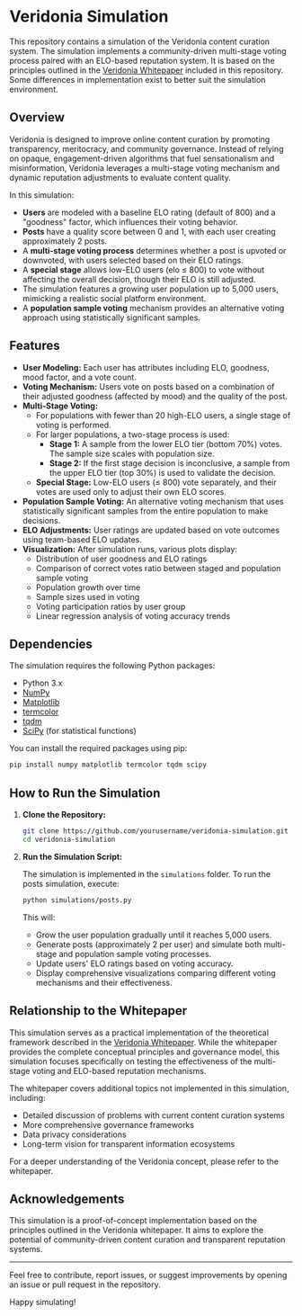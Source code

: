 # Veridonia Simulation

This repository contains a simulation of the Veridonia content curation system. The simulation implements a community-driven multi-stage voting process paired with an ELO-based reputation system. It is based on the principles outlined in the [Veridonia Whitepaper](Whitepaper.md) included in this repository. Some differences in implementation exist to better suit the simulation environment.

## Overview

Veridonia is designed to improve online content curation by promoting transparency, meritocracy, and community governance. Instead of relying on opaque, engagement-driven algorithms that fuel sensationalism and misinformation, Veridonia leverages a multi-stage voting mechanism and dynamic reputation adjustments to evaluate content quality.

In this simulation:

- **Users** are modeled with a baseline ELO rating (default of 800) and a "goodness" factor, which influences their voting behavior.
- **Posts** have a quality score between 0 and 1, with each user creating approximately 2 posts.
- A **multi-stage voting process** determines whether a post is upvoted or downvoted, with users selected based on their ELO ratings.
- A **special stage** allows low-ELO users (elo ≤ 800) to vote without affecting the overall decision, though their ELO is still adjusted.
- The simulation features a growing user population up to 5,000 users, mimicking a realistic social platform environment.
- A **population sample voting** mechanism provides an alternative voting approach using statistically significant samples.

## Features

- **User Modeling:** Each user has attributes including ELO, goodness, mood factor, and a vote count.
- **Voting Mechanism:** Users vote on posts based on a combination of their adjusted goodness (affected by mood) and the quality of the post.
- **Multi-Stage Voting:**
  - For populations with fewer than 20 high-ELO users, a single stage of voting is performed.
  - For larger populations, a two-stage process is used:
    - **Stage 1:** A sample from the lower ELO tier (bottom 70%) votes. The sample size scales with population size.
    - **Stage 2:** If the first stage decision is inconclusive, a sample from the upper ELO tier (top 30%) is used to validate the decision.
  - **Special Stage:** Low-ELO users (≤ 800) vote separately, and their votes are used only to adjust their own ELO scores.
- **Population Sample Voting:** An alternative voting mechanism that uses statistically significant samples from the entire population to make decisions.
- **ELO Adjustments:** User ratings are updated based on vote outcomes using team-based ELO updates.
- **Visualization:** After simulation runs, various plots display:
  - Distribution of user goodness and ELO ratings
  - Comparison of correct votes ratio between staged and population sample voting
  - Population growth over time
  - Sample sizes used in voting
  - Voting participation ratios by user group
  - Linear regression analysis of voting accuracy trends

## Dependencies

The simulation requires the following Python packages:

- Python 3.x
- [NumPy](https://numpy.org/)
- [Matplotlib](https://matplotlib.org/)
- [termcolor](https://pypi.org/project/termcolor/)
- [tqdm](https://tqdm.github.io/)
- [SciPy](https://www.scipy.org/) (for statistical functions)

You can install the required packages using pip:

```bash
pip install numpy matplotlib termcolor tqdm scipy
```

## How to Run the Simulation

1. **Clone the Repository:**

   ```bash
   git clone https://github.com/yourusername/veridonia-simulation.git
   cd veridonia-simulation
   ```

2. **Run the Simulation Script:**

   The simulation is implemented in the `simulations` folder. To run the posts simulation, execute:

   ```bash
   python simulations/posts.py
   ```

   This will:

   - Grow the user population gradually until it reaches 5,000 users.
   - Generate posts (approximately 2 per user) and simulate both multi-stage and population sample voting processes.
   - Update users' ELO ratings based on voting accuracy.
   - Display comprehensive visualizations comparing different voting mechanisms and their effectiveness.

## Relationship to the Whitepaper

This simulation serves as a practical implementation of the theoretical framework described in the [Veridonia Whitepaper](Whitepaper.md). While the whitepaper provides the complete conceptual principles and governance model, this simulation focuses specifically on testing the effectiveness of the multi-stage voting and ELO-based reputation mechanisms.

The whitepaper covers additional topics not implemented in this simulation, including:

- Detailed discussion of problems with current content curation systems
- More comprehensive governance frameworks
- Data privacy considerations
- Long-term vision for transparent information ecosystems

For a deeper understanding of the Veridonia concept, please refer to the whitepaper.

## Acknowledgements

This simulation is a proof-of-concept implementation based on the principles outlined in the Veridonia whitepaper. It aims to explore the potential of community-driven content curation and transparent reputation systems.

---

Feel free to contribute, report issues, or suggest improvements by opening an issue or pull request in the repository.

Happy simulating!
